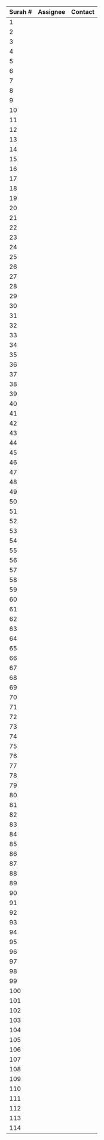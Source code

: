
|        Surah #            |            Assignee                   |            Contact                   |
|---------------------------|---------------------------------------|--------------------------------------|
|        1            |                               |                               |
|        2            |                               |                               |
|        3            |                               |                               |
|        4            |                               |                               |
|        5            |                               |                               |
|        6            |                               |                               |
|        7            |                               |                               |
|        8            |                               |                               |
|        9            |                               |                               |
|        10            |                               |                               |
|        11            |                               |                               |
|        12            |                               |                               |
|        13            |                               |                               |
|        14            |                               |                               |
|        15            |                               |                               |
|        16            |                               |                               |
|        17            |                               |                               |
|        18            |                               |                               |
|        19            |                               |                               |
|        20            |                               |                               |
|        21            |                               |                               |
|        22            |                               |                               |
|        23            |                               |                               |
|        24            |                               |                               |
|        25            |                               |                               |
|        26            |                               |                               |
|        27            |                               |                               |
|        28            |                               |                               |
|        29            |                               |                               |
|        30            |                               |                               |
|        31            |                               |                               |
|        32            |                               |                               |
|        33            |                               |                               |
|        34            |                               |                               |
|        35            |                               |                               |
|        36            |                               |                               |
|        37            |                               |                               |
|        38            |                               |                               |
|        39            |                               |                               |
|        40            |                               |                               |
|        41            |                               |                               |
|        42            |                               |                               |
|        43            |                               |                               |
|        44            |                               |                               |
|        45            |                               |                               |
|        46            |                               |                               |
|        47            |                               |                               |
|        48            |                               |                               |
|        49            |                               |                               |
|        50            |                               |                               |
|        51            |                               |                               |
|        52            |                               |                               |
|        53            |                               |                               |
|        54            |                               |                               |
|        55            |                               |                               |
|        56            |                               |                               |
|        57            |                               |                               |
|        58            |                               |                               |
|        59            |                               |                               |
|        60            |                               |                               |
|        61            |                               |                               |
|        62            |                               |                               |
|        63            |                               |                               |
|        64            |                               |                               |
|        65            |                               |                               |
|        66            |                               |                               |
|        67            |                               |                               |
|        68            |                               |                               |
|        69            |                               |                               |
|        70            |                               |                               |
|        71            |                               |                               |
|        72            |                               |                               |
|        73            |                               |                               |
|        74            |                               |                               |
|        75            |                               |                               |
|        76            |                               |                               |
|        77            |                               |                               |
|        78            |                               |                               |
|        79            |                               |                               |
|        80            |                               |                               |
|        81            |                               |                               |
|        82            |                               |                               |
|        83            |                               |                               |
|        84            |                               |                               |
|        85            |                               |                               |
|        86            |                               |                               |
|        87            |                               |                               |
|        88            |                               |                               |
|        89            |                               |                               |
|        90            |                               |                               |
|        91            |                               |                               |
|        92            |                               |                               |
|        93            |                               |                               |
|        94            |                               |                               |
|        95            |                               |                               |
|        96            |                               |                               |
|        97            |                               |                               |
|        98            |                               |                               |
|        99            |                               |                               |
|        100            |                               |                               |
|        101            |                               |                               |
|        102            |                               |                               |
|        103            |                               |                               |
|        104            |                               |                               |
|        105            |                               |                               |
|        106            |                               |                               |
|        107            |                               |                               |
|        108            |                               |                               |
|        109            |                               |                               |
|        110            |                               |                               |
|        111            |                               |                               |
|        112            |                               |                               |
|        113            |                               |                               |
|        114            |                               |                               |
